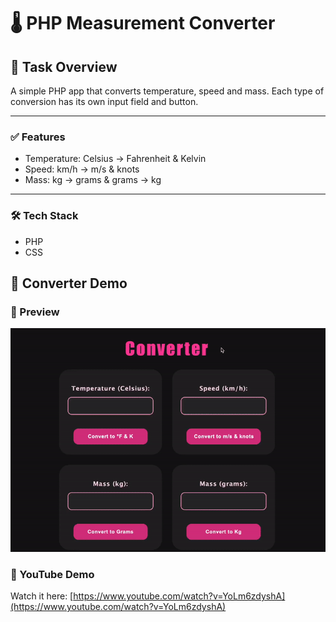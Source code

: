 # 🌡️ PHP Measurement Converter
## 📘 Task Overview
A simple PHP app that converts temperature, speed and mass. Each type of conversion has its own input field and button. 

_____
### ✅ Features
* Temperature: Celsius → Fahrenheit & Kelvin
* Speed: km/h → m/s & knots
* Mass: kg → grams & grams → kg

____

### 🛠️ Tech Stack
* PHP
* CSS


## 🔄 Converter Demo

### 🔁 Preview

<img src="converterPreview.gif" alt="Unit Converter Preview" />

### 🎥 YouTube Demo

Watch it here: [https://www.youtube.com/watch?v=YoLm6zdyshA](https://www.youtube.com/watch?v=YoLm6zdyshA)
